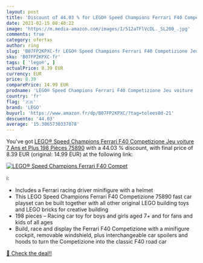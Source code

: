 ```yaml
---
layout: post
title: 'Discount of 44.03 % for LEGO® Speed Champions Ferrari F40 Compet'
date: 2021-02-15 08:40:22
image: 'https://m.media-amazon.com/images/I/512aTFlVcDL._SL200_.jpg'
comments: true
category: ofertas
author: ring
slug: 'B07FP2KPXC-fr LEGO® Speed Champions Ferrari F40 Competizione Jeu voiture...'
sku: 'B07FP2KPXC-fr'
tags: [ 'lego®', ]
actualPrice: 8.39 EUR
currency: EUR
price: 8.39
comparePrice: 14.99 EUR
prodname: 'LEGO® Speed Champions Ferrari F40 Competizione Jeu voiture  7 Ans et Plus  198 Pièces 75890'
country: 'fr'
flag: '🇫🇷'
brand: 'LEGO'
buyurl: 'https://www.amazon.fr/dp/B07FP2KPXC/?tag=tolees0d-21'
descuento: '44.03'
average: '15.3065730337078'
---
```


You've got [LEGO® Speed Champions Ferrari F40 Competizione Jeu voiture  7 Ans et Plus  198 Pièces 75890](https://www.amazon.fr/dp/B07FP2KPXC/?tag=tolees0d-21) with a  44.03 % discount, with final price of 8.39 EUR (original: 14.99 EUR) at the following link:

[![LEGO® Speed Champions Ferrari F40 Compet](https://m.media-amazon.com/images/I/512aTFlVcDL._SL200_.jpg)](https://www.amazon.fr/dp/B07FP2KPXC/?tag=tolees0d-21)

ℹ️:

- Includes a Ferrari racing driver minifigure with a helmet
- This LEGO Speed Champions Ferrari F40 Competizione 75890 fast car playset can be built together with all other original LEGO building toys and LEGO bricks for creative building
- 198 pieces – Racing car toy for boys and girls aged 7+ and for fans and kids of all ages
- Build, race and display the Ferrari F40 Competizione with a minifigure cockpit, removable windshield, plus interchangeable car spoilers and hoods to turn the Competizione into the classic F40 road car

[🛒 Check the deal!!](https://www.amazon.fr/dp/B07FP2KPXC/?tag=tolees0d-21)
